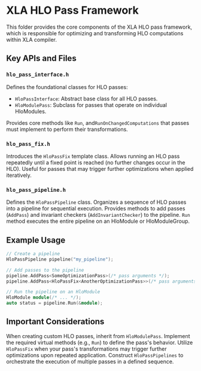 # XLA HLO Pass Framework

This folder provides the core components of the XLA HLO pass framework, which is
responsible for optimizing and transforming HLO computations within XLA
compiler.

## Key APIs and Files

### `hlo_pass_interface.h`

Defines the foundational classes for HLO passes:

* `HloPassInterface`: Abstract base class for all HLO passes.
* `HloModulePass`: Subclass for passes that operate on individual HloModules.

Provides core methods like `Run`, and`RunOnChangedComputations` that passes must
implement to perform their transformations.

### `hlo_pass_fix.h`

Introduces the `HloPassFix` template class. Allows running an HLO pass
repeatedly until a fixed point is reached (no further changes occur in the HLO).
Useful for passes that may trigger further optimizations when applied
iteratively.

### `hlo_pass_pipeline.h`

Defines the `HloPassPipeline` class. Organizes a sequence of HLO passes into a
pipeline for sequential execution.  Provides methods to add passes (`AddPass`)
and invariant checkers (`AddInvariantChecker`) to the pipeline. `Run` method
executes the entire pipeline on an HloModule or HloModuleGroup.

## Example Usage

```C++
// Create a pipeline
HloPassPipeline pipeline("my_pipeline");

// Add passes to the pipeline
pipeline.AddPass<SomeOptimizationPass>(/* pass arguments */);
pipeline.AddPass<HloPassFix<AnotherOptimizationPass>>(/* pass arguments */);

// Run the pipeline on an HloModule
HloModule module(/* ... */);
auto status = pipeline.Run(&module);
```

## Important Considerations

When creating custom HLO passes, inherit from `HloModulePass`. Implement
the required virtual methods (e.g., `Run`) to define the pass's behavior.
Utilize `HloPassFix` when your pass's transformations may trigger further
optimizations upon repeated application. Construct `HloPassPipelines` to
orchestrate the execution of multiple passes in a defined sequence.
